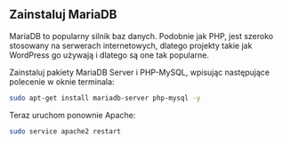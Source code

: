 ## Zainstaluj MariaDB

MariaDB to popularny silnik baz danych. Podobnie jak PHP, jest szeroko stosowany na serwerach internetowych, dlatego projekty takie jak WordPress go używają i dlatego są one tak popularne.

Zainstaluj pakiety MariaDB Server i PHP-MySQL, wpisując następujące polecenie w oknie terminala:

```bash
sudo apt-get install mariadb-server php-mysql -y
```

Teraz uruchom ponownie Apache:

```bash
sudo service apache2 restart
```
